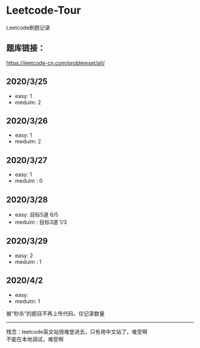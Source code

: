 # Leetcode-Tour
Leetcode刷题记录

## 题库链接：
https://leetcode-cn.com/problemset/all/

## 2020/3/25 
- easy: 1
- meduim: 2
## 2020/3/26 
- easy: 1
- meduim: 2

## 2020/3/27
- easy: 1
- meduim : 0

## 2020/3/28
- easy: 目标5道 6/5
- meduim : 目标3道 1/3
## 2020/3/29
- easy: 2
- meduim : 1

## 2020/4/2
- easy: 
- meduim: 1

被“秒杀”的题目不再上传代码，仅记录数量

---
残念：leetcode英文站很难登进去，只有用中文站了，难受啊  
不能在本地调试，难受啊